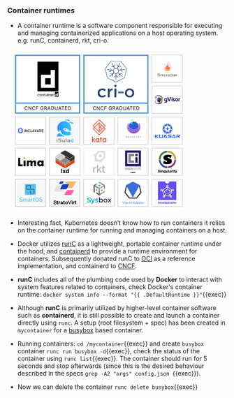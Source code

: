 
### Container runtimes

* A container runtime is a software component responsible for executing and managing containerized applications on a host operating system. e.g. runC, containerd, rkt, cri-o.

![Scan results](./assets/container_runtimes.png)

* Interesting fact, Kubernetes doesn’t know how to run containers it relies on the container runtime for running and managing containers on a host.

* Docker utilizes [runC](https://github.com/opencontainers/runc) as a lightweight, portable container runtime under the hood, and [containerd](https://containerd.io/) to provide a runtime environment for containers. Subsequently donated runC to [OCI](https://opencontainers.org/about/overview/) as a reference implementation, and containerd to [CNCF](https://www.cncf.io/projects/containerd/).

* **runC** includes all of the plumbing code used by **Docker** to interact with system features related to containers, check Docker's container runtime: `docker system info --format "{{ .DefaultRuntime }}"`{{exec}}

* Although **runC** is primarily utilized by higher-level container software such as **containerd**, it is still possible to create and launch a container directly using `runc`. A setup (root filesystem + spec) has been created in `mycontainer` for a [busybox](https://hub.docker.com/_/busybox) based container.

* Running containers: `cd /mycontainer`{{exec}} and create `busybox` container `runc run busybox -d`{{exec}}, check the status of the container using `runc list`{{exec}}. The container should run for 5 seconds and stop afterwards (since this is the desired behaviour described in the specs `grep -A2 "args" config.json `{{exec}}).

* Now we can delete the container `runc delete busybox`{{exec}}